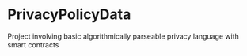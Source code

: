 # PrivacyPolicyData
Project involving basic algorithmically parseable privacy language with smart contracts
